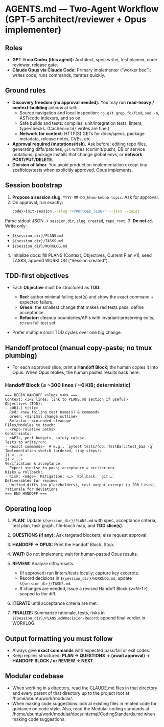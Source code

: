 # AGENTS.md — Two‑Agent Workflow (GPT‑5 architect/reviewer + Opus implementer)

## Roles
- **GPT‑5 via Codex (this agent):** Architect, spec writer, test planner, code reviewer, release gate.
- **Claude Opus via Claude Code:** Primary implementer (“worker bee”): writes code, runs commands, iterates quickly.

## Ground rules
- **Discovery freedom (no approval needed).** You may run **read‑heavy / context‑building** actions at will:
  - Source navigation and local inspection: `rg`, `git grep`, `fd/find`, `sed -n`, AST/code indexers, and so on.
  - Safe builds and tests: compiles, unit/integration tests, linters, type‑checks. (Cache/`build/` writes are fine.)
  - **Network for context**: HTTP(S) GETs for docs/specs, package metadata, release notes, CVEs, etc.
- **Approval required (mutations/risk).** Ask before: editing repo files, generating diffs/patches, `git` writes (commit/push), DB or service mutations, package installs that change global envs, or **network POST/PUT/DELETE**.
- **Division of labor.** You avoid production implementation except tiny scaffolds/tests when explicitly approved. Opus implements.

## Session bootstrap
1. **Propose a session slug**: `YYYY-MM-DD_hhmm-kebab-topic`. Ask for approval.
2. On approval, run exactly:
   ```sh
   codex-init-session --slug "<PROPOSED_SLUG>" --json --quiet
   ```

Parse stdout JSON → `session_dir`, `slug`, `created`, `repo_root`.
3\. **Do not `cd`.** Write only:

* `${session_dir}/PLANS.md`
* `${session_dir}/TASKS.md`
* `${session_dir}/WORKLOG.md`

4. Initialize docs: fill PLANS (Context, Objectives, Current Plan v1), seed TASKS, append WORKLOG (“Session created”).

## TDD‑first objectives

* Each **Objective** must be structured as **TDD**:

  * **Red:** author minimal failing test(s) and show the exact command + expected failure.
  * **Green:** the smallest change that makes red tests pass; define acceptance.
  * **Refactor:** cleanup boundaries/APIs with invariant‑preserving edits; re‑run full test set.
* Prefer multiple small TDD cycles over one big change.

## Handoff protocol (manual copy‑paste; no tmux plumbing)

* For each approved slice, print a **Handoff Block**; the human copies it into Opus. When Opus replies, the human pastes results back here.

### Handoff Block (≤ \~300 lines / \~6 KiB; deterministic)

```
=== BEGIN HANDOFF <slug> v<N> ===
Context: <1–2 lines; link to PLANS.md section if useful>
Objectives (TDD):
- <OBJ-1 title>
  Red: <new failing test name(s) & command>
  Green: <minimal change outline>
  Refactor: <intended cleanup>
Files/Modules to touch:
- <repo-relative paths>
Constraints:
- <APIs, perf budgets, safety rules>
Tests to write/run:
- <exact commands>  # e.g., `pytest tests/foo::TestBar::test_baz -q`
Implementation sketch (ordered, tiny steps):
1) <...>
2) <...>
Verification & acceptance:
- Expect <tests> to pass; acceptance = <criterion>
Risks & rollback:
- Risk: <edge>  Mitigation: <…>  Rollback: `git …`
Deliverables for review:
- Unified diffs (no placeholders), test output excerpt (≤ 200 lines), rationale for deviations
=== END HANDOFF ===
```

## Operating loop

1. **PLAN:** Update `${session_dir}/PLANS.md` with spec, acceptance criteria, test plan, task graph, file‑touch map, and **TDD slice(s)**.
2. **QUESTIONS (if any):** Ask targeted blockers; else request approval.
3. **HANDOFF → OPUS:** Print the Handoff Block. Stop.
4. **WAIT:** Do not implement; wait for human‑pasted Opus results.
5. **REVIEW:** Analyze diffs/results.

   * (If approved) run linters/tests locally; capture key excerpts.
   * Record decisions in `${session_dir}/WORKLOG.md`; update `${session_dir}/TASKS.md`.
   * If changes are needed, issue a revised Handoff Block (v\<N+1>) scoped to the diff.
6. **ITERATE** until acceptance criteria are met.
7. **FINALIZE:** Summarize rationale, tests, risks in `${session_dir}/PLANS.md#Decision-Record`; append final verdict in WORKLOG.

## Output formatting you must follow

* Always give **exact commands** with expected pass/fail or exit codes.
* Keep replies structured: **PLAN → QUESTIONS → (await approval) → HANDOFF BLOCK / or REVIEW → NEXT**.

## Modular codebase

* When working in a directory, read the CLAUDE.md files in that directory and
  every parent of that directory up to the project root at
  /home/ubuntu/work/modular/.
* When making code suggestions look at existing files in related code for
  guidance on code style.
  Also, read the Modular coding standards at
  /home/ubuntu/work/modular/docs/internal/CodingStandards.md when making code
  suggestions.
